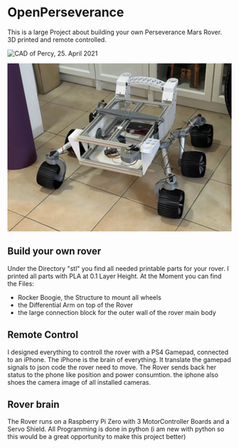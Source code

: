 # OpenPerseverance
This is a large Project about building your own Perseverance Mars Rover. 
3D printed and remote controlled. 

![CAD of Percy, 25. April 2021](https://github.com/JeanetteMueller/OpenPerseverance/blob/main/images/progress/state_2021-04-25_19.35.18.png)

![Image of Percy, 9. April 2021](https://github.com/JeanetteMueller/OpenPerseverance/blob/main/images/progress/IMG_1283.jpeg)

## Build your own rover
Under the Directory "stl" you find all needed printable parts for your rover. I printed all parts with PLA at 0.1 Layer Height. 
At the Moment you can find the Files:
* Rocker Boogie, the Structure to mount all wheels
* the Differential Arm on top of the Rover
* the large connection block for the outer wall of the rover main body

## Remote Control
I designed everything to controll the rover with a PS4 Gamepad, connected to an iPhone. The iPhone is the brain of everything. It translate the gamepad signals to json code the rover need to move. The Rover sends back her status to the phone like position and power consumtion. the iphone also shoes the camera image of all installed cameras. 

## Rover brain
The Rover runs on a Raspberry Pi Zero with 3 MotorController Boards and a Servo Shield. 
All Programming is done in python (i am new with python so this would be a great opportunity to make this project better)
